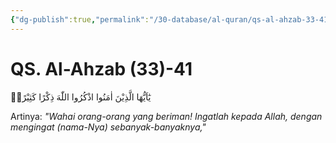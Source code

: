 ```yaml
---
{"dg-publish":true,"permalink":"/30-database/al-quran/qs-al-ahzab-33-41/"}
---
```



# QS. Al-Ahzab (33)-41
يٰٓاَيُّهَا الَّذِيْنَ اٰمَنُوا اذْكُرُوا اللّٰهَ ذِكْرًا كَثِيْرًاۙ 

Artinya: *"Wahai orang-orang yang beriman! Ingatlah kepada Allah, dengan mengingat (nama-Nya) sebanyak-banyaknya,"*
